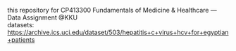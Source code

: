 this repository for CP413300 Fundamentals of Medicine & Healthcare — Data Assignment @KKU <br>
datasets: https://archive.ics.uci.edu/dataset/503/hepatitis+c+virus+hcv+for+egyptian+patients